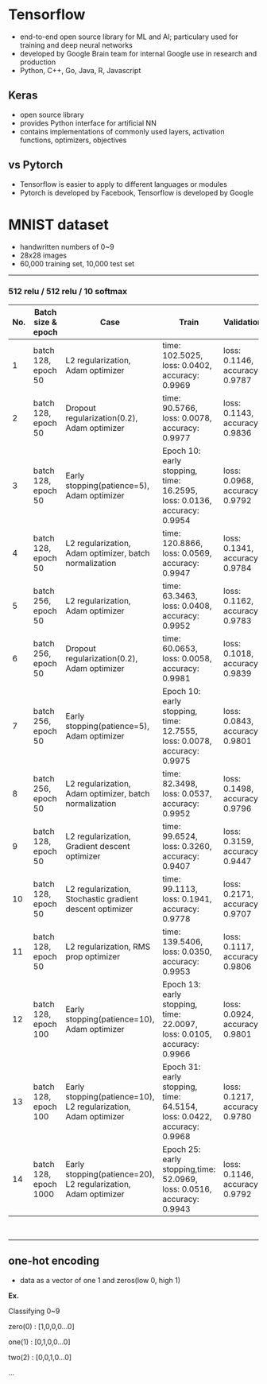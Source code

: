 # Tensorflow

+ end-to-end open source library for ML and AI; particulary used for training and deep neural networks
+ developed by Google Brain team for internal Google use in research and production
+ Python, C++, Go, Java, R, Javascript

## Keras

+ open source library
+ provides Python interface for artificial NN
+ contains implementations of commonly used layers, activation functions, optimizers, objectives

## vs Pytorch

+ Tensorflow is easier to apply to different languages or modules
+ Pytorch is developed by Facebook, Tensorflow is developed by Google

# MNIST dataset

+ handwritten numbers of 0~9
+ 28x28 images
+ 60,000 training set, 10,000 test set

---

### 512 relu / 512 relu / 10 softmax

No.|Batch size & epoch|Case|Train|Validation|Test|
|---|---|---|---|---|---|
|1|batch 128, epoch 50|L2 regularization, Adam optimizer|time: 102.5025, loss: 0.0402, accuracy: 0.9969|loss: 0.1146, accuracy: 0.9787|loss: 0.1158, accuracy: 0.9779|
|2|batch 128, epoch 50|Dropout regularization(0.2), Adam optimizer|time: 90.5766, loss: 0.0078, accuracy: 0.9977|loss: 0.1143, accuracy: 0.9836|loss: 0.1027, accuracy: 0.9843|
|3|batch 128, epoch 50|Early stopping(patience=5), Adam optimizer|Epoch 10: early stopping, time: 16.2595, loss: 0.0136, accuracy: 0.9954|loss: 0.0968, accuracy: 0.9792|loss: 0.0676, accuracy: 0.9802|
|4|batch 128, epoch 50|L2 regularization, Adam optimizer, batch normalization|time: 120.8866, loss: 0.0569, accuracy: 0.9947|loss: 0.1341, accuracy: 0.9784|loss: 0.1400, accuracy: 0.9760|
|5|batch 256, epoch 50|L2 regularization, Adam optimizer|time: 63.3463, loss: 0.0408, accuracy: 0.9952|loss: 0.1162, accuracy: 0.9783|loss: 0.1170, accuracy: 0.9765|
|6|batch 256, epoch 50|Dropout regularization(0.2), Adam optimizer|time: 60.0653, loss: 0.0058, accuracy: 0.9981|loss: 0.1018, accuracy: 0.9839|loss: 0.0938, accuracy: 0.9846|Epoch 10: early stopping, time: 12.7555, loss: 0.0078, accuracy: 0.9975|loss: 0.0843, accuracy: 0.9801|
|7|batch 256, epoch 50|Early stopping(patience=5), Adam optimizer|Epoch 10: early stopping, time: 12.7555, loss:  0.0078, accuracy: 0.9975|loss: 0.0843, accuracy: 0.9801|loss: 0.0654, accuracy: 0.9788|
|8|batch 256, epoch 50|L2 regularization, Adam optimizer, batch normalization|time: 82.3498, loss: 0.0537, accuracy: 0.9952|loss:  0.1498, accuracy: 0.9796|loss: 0.1318, accuracy: 0.9804|
|9|batch 128, epoch 50|L2 regularization, Gradient descent optimizer|time: 99.6524, loss: 0.3260, accuracy: 0.9407|loss: 0.3159, accuracy: 0.9447|loss: 0.3217, accuracy: 0.9410|
|10|batch 128, epoch 50|L2 regularization, Stochastic gradient descent optimizer|time: 99.1113, loss: 0.1941, accuracy: 0.9778|loss: 0.2171, accuracy: 0.9707|loss: 0.2123, accuracy: 0.9699|
|11|batch 128, epoch 50|L2 regularization, RMS prop optimizer|time: 139.5406, loss: 0.0350, accuracy: 0.9953|loss: 0.1117, accuracy: 0.9806|loss: 0.1137, accuracy: 0.9786|
|12|batch 128, epoch 100|Early stopping(patience=10), Adam optimizer|Epoch 13: early stopping, time: 22.0097, loss:  0.0105, accuracy: 0.9966|loss: 0.0924, accuracy: 0.9801|loss: 0.0673, accuracy: 0.9792|
|13|batch 128, epoch 100|Early stopping(patience=10), L2 regularization, Adam optimizer|Epoch 31: early stopping, time: 64.5154, loss: 0.0422, accuracy: 0.9968|loss: 0.1217, accuracy: 0.9780|loss: 0.1136, accuracy: 0.9792|
|14|batch 128, epoch 1000|Early stopping(patience=20), L2 regularization, Adam optimizer|Epoch 25: early stopping,time: 52.0969, loss: 0.0516, accuracy: 0.9943|loss: 0.1146, accuracy: 0.9792|loss: 0.1127, accuracy: 0.9791|
​

---

## one-hot encoding

+ data as a vector of one 1 and zeros(low 0, high 1)

__Ex.__

Classifying 0~9

zero(0) : [1,0,0,0...0]

one(1) : [0,1,0,0...0]

two(2) : [0,0,1,0...0]

...